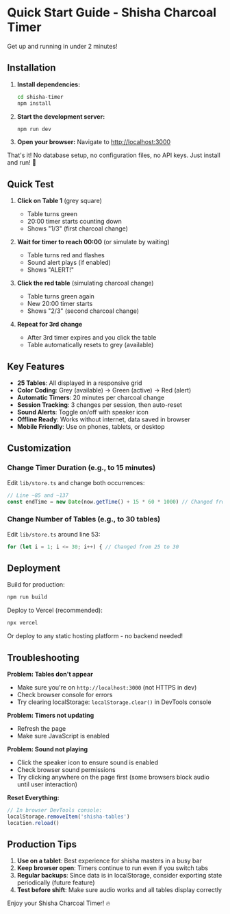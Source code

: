 # Quick Start Guide - Shisha Charcoal Timer

Get up and running in under 2 minutes!

## Installation

1. **Install dependencies:**
   ```bash
   cd shisha-timer
   npm install
   ```

2. **Start the development server:**
   ```bash
   npm run dev
   ```

3. **Open your browser:**
   Navigate to [http://localhost:3000](http://localhost:3000)

That's it! No database setup, no configuration files, no API keys. Just install and run! 🚀

## Quick Test

1. **Click on Table 1** (grey square)
   - Table turns green
   - 20:00 timer starts counting down
   - Shows "1/3" (first charcoal change)

2. **Wait for timer to reach 00:00** (or simulate by waiting)
   - Table turns red and flashes
   - Sound alert plays (if enabled)
   - Shows "ALERT!"

3. **Click the red table** (simulating charcoal change)
   - Table turns green again
   - New 20:00 timer starts
   - Shows "2/3" (second charcoal change)

4. **Repeat for 3rd change**
   - After 3rd timer expires and you click the table
   - Table automatically resets to grey (available)

## Key Features

- **25 Tables**: All displayed in a responsive grid
- **Color Coding**: Grey (available) → Green (active) → Red (alert)
- **Automatic Timers**: 20 minutes per charcoal change
- **Session Tracking**: 3 changes per session, then auto-reset
- **Sound Alerts**: Toggle on/off with speaker icon
- **Offline Ready**: Works without internet, data saved in browser
- **Mobile Friendly**: Use on phones, tablets, or desktop

## Customization

### Change Timer Duration (e.g., to 15 minutes)

Edit `lib/store.ts` and change both occurrences:
```typescript
// Line ~85 and ~137
const endTime = new Date(now.getTime() + 15 * 60 * 1000) // Changed from 20 to 15
```

### Change Number of Tables (e.g., to 30 tables)

Edit `lib/store.ts` around line 53:
```typescript
for (let i = 1; i <= 30; i++) { // Changed from 25 to 30
```

## Deployment

Build for production:
```bash
npm run build
```

Deploy to Vercel (recommended):
```bash
npx vercel
```

Or deploy to any static hosting platform - no backend needed!

## Troubleshooting

**Problem: Tables don't appear**
- Make sure you're on `http://localhost:3000` (not HTTPS in dev)
- Check browser console for errors
- Try clearing localStorage: `localStorage.clear()` in DevTools console

**Problem: Timers not updating**
- Refresh the page
- Make sure JavaScript is enabled

**Problem: Sound not playing**
- Click the speaker icon to ensure sound is enabled
- Check browser sound permissions
- Try clicking anywhere on the page first (some browsers block audio until user interaction)

**Reset Everything:**
```javascript
// In browser DevTools console:
localStorage.removeItem('shisha-tables')
location.reload()
```

## Production Tips

1. **Use on a tablet**: Best experience for shisha masters in a busy bar
2. **Keep browser open**: Timers continue to run even if you switch tabs
3. **Regular backups**: Since data is in localStorage, consider exporting state periodically (future feature)
4. **Test before shift**: Make sure audio works and all tables display correctly

Enjoy your Shisha Charcoal Timer! 🔥
